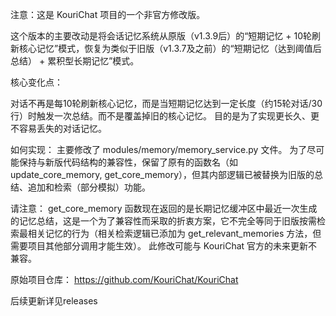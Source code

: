 注意：这是 KouriChat 项目的一个非官方修改版。

这个版本的主要改动是将会话记忆系统从原版（v1.3.9后）的“短期记忆 + 10轮刷新核心记忆”模式，恢复为类似于旧版（v1.3.7及之前）的“短期记忆（达到阈值后总结） + 累积型长期记忆”模式。

核心变化点：

对话不再是每10轮刷新核心记忆，而是当短期记忆达到一定长度（约15轮对话/30行）时触发一次总结。而不是覆盖掉旧的核心记忆。
目的是为了实现更长久、更不容易丢失的对话记忆。

如何实现：
主要修改了 modules/memory/memory_service.py 文件。
为了尽可能保持与新版代码结构的兼容性，保留了原有的函数名（如 update_core_memory, get_core_memory），但其内部逻辑已被替换为旧版的总结、追加和检索（部分模拟）功能。

请注意：
get_core_memory 函数现在返回的是长期记忆缓冲区中最近一次生成的记忆总结，这是一个为了兼容性而采取的折衷方案，它不完全等同于旧版按需检索最相关记忆的行为（相关检索逻辑已添加为 get_relevant_memories 方法，但需要项目其他部分调用才能生效）。
此修改可能与 KouriChat 官方的未来更新不兼容。

原始项目仓库： https://github.com/KouriChat/KouriChat

后续更新详见releases
